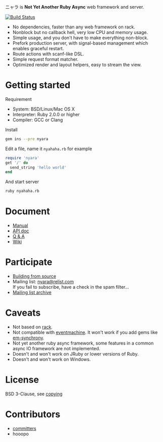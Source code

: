 ニャラ is **Not Yet Another Ruby Async** web framework and server.

[![Build Status](https://travis-ci.org/luikore/nyara.png)](https://travis-ci.org/luikore/nyara)

- No dependencies, faster than any web framework on rack.
- Nonblock but no callback hell, very low CPU and memory usage.
- Simple usage, and you don't have to make everything non-block.
- Prefork production server, with signal-based management which enables graceful restart.
- Route actions with scanf-like DSL.
- Simple request format matcher.
- Optimized render and layout helpers, easy to stream the view.

# Getting started

Requirement

- System: BSD/Linux/Mac OS X
- Interpreter: Ruby 2.0.0 or higher
- Compiler: GCC or Clang

Install

```bash
gem ins --pre nyara
```

Edit a file, name it `nyahaha.rb` for example

```ruby
require 'nyara'
get '/' do
  send_string 'hello world'
end
```

And start server

```bash
ruby nyahaha.rb
```

# Document

- [Manual](https://github.com/luikore/nyara/wiki/Manual)
- [API doc](http://rubydoc.info/github/luikore/nyara/master/frames)
- [Q & A](https://github.com/luikore/nyara/wiki/Q-&-A)
- [Wiki](https://github.com/luikore/nyara/wiki/Home)

# Participate

- [Building from source](https://github.com/luikore/nyara/wiki/Building)
- Mailing list: [nyara@relist.com](mailto://nyara@relist.com)<br>
  If you fail to subscribe, have a check in the spam filter...
- [Mailing list archive](http://librelist.com/browser/nyara)

# Caveats

- Not based on [rack](https://github.com/rack/rack).
- Not compatible with [eventmachine](https://github.com/eventmachine/eventmachine). It won't work if you add gems like [em-synchrony](https://github.com/igrigorik/em-synchrony).
- Not yet another ruby async framework, some features in a common async IO framework are not implemented.
- Doesn't and won't work on JRuby or lower versions of Ruby.
- Doesn't and won't work on Windows.

# License

BSD 3-Clause, see [copying](https://github.com/luikore/nyara/blob/master/copying)

# Contributors

- [committers](https://github.com/luikore/nyara/contributors)
- hooopo
